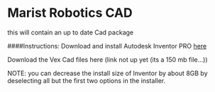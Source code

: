 Marist Robotics CAD
===================

this will contain an up to date Cad package


####Instructions:
Download and install Autodesk Inventor PRO [here](http://www.autodesk.com/education/free-software/inventor-professional)

Download the Vex Cad files here (link not up yet (its a 150 mb file...))

NOTE: you can decrease the install size of Inventor by about 8GB by deselecting all but the first two options in the installer.
